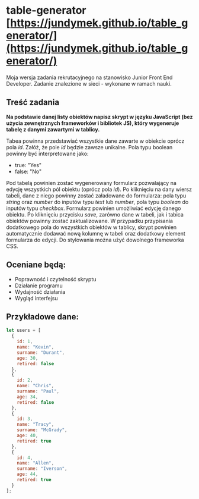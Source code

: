 # table-generator [https://jundymek.github.io/table_generator/](https://jundymek.github.io/table_generator/)
Moja wersja zadania rekrutacyjnego na stanowisko Junior Front End Developer. Zadanie znalezione w sieci - wykonane w ramach nauki.

## Treść zadania
**Na podstawie danej listy obiektów napisz skrypt w języku JavaScript (bez użycia zewnętrznych frameworków i bibliotek JS), który wygeneruje tabelę z danymi zawartymi w tablicy.**

Tabea powinna przedstawiać wszystkie dane zawarte w obiekcie oprócz pola *id*. Załóż, że pole *id* będzie zawsze unikalne. Pola typu boolean powinny być interpretowane jako:
- true: "Yes"
- false: "No"

Pod tabelą powinien zostać wygenerowany formularz pozwalający na edycję wszystkich pól obiektu (oprócz pola *id*). Po kliknięciu na dany wiersz tabeli, dane z niego powinny zostać załadowane do formularza: pola typu *string* oraz *number* do inputów typu *text* lub *number*, pola typu *boolean* do inputów typu *checkbox*. Formularz powinien umożliwiać edycję danego obiektu. Po kliknięciu przycisku *save*, zarówno dane w tabeli, jak i tabica obiektów powinny zostać zaktualizowane. W przypadku przypisania dodatkowego pola do wszystkich obiektów w tablicy, skrypt powinien automatycznie dodawać nową kolumnę w tabeli oraz dodatkowy element formularza do edycji. Do stylowania można użyć dowolnego frameworka CSS.

## Oceniane będą:
- Poprawność i czytelność skryptu
- Działanie programu
- Wydajność działania
- Wygląd interfejsu

## Przykładowe dane:
```js 
let users = [
  {
    id: 1,
    name: "Kevin",
    surname: "Durant",
    age: 30,
    retired: false
  },
  {
    id: 2,
    name: "Chris",
    surname: "Paul",
    age: 34,
    retired: false
  },
  {
    id: 3,
    name: "Tracy",
    surname: "McGrady",
    age: 40,
    retired: true
  },
  {
    id: 4,
    name: "Allen",
    surname: "Iverson",
    age: 44,
    retired: true
  }
];
```
